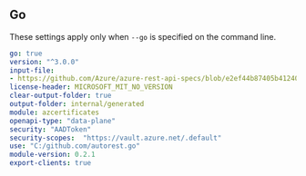 ## Go

These settings apply only when `--go` is specified on the command line.

``` yaml
go: true
version: "^3.0.0"
input-file:
- https://github.com/Azure/azure-rest-api-specs/blob/e2ef44b87405b412403ccb005bfb3975411adf60/specification/keyvault/data-plane/Microsoft.KeyVault/stable/7.3/certificates.json
license-header: MICROSOFT_MIT_NO_VERSION
clear-output-folder: true
output-folder: internal/generated
module: azcertificates
openapi-type: "data-plane"
security: "AADToken"
security-scopes:  "https://vault.azure.net/.default"
use: "C:/github.com/autorest.go"
module-version: 0.2.1
export-clients: true
```
